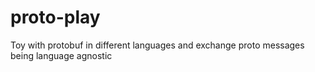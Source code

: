 # proto-play
Toy with protobuf in different languages and exchange proto messages being language agnostic
